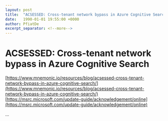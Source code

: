 ```yaml
---
layout: post
title:  "ACSESSED: Cross-tenant network bypass in Azure Cognitive Search"
date:   1990-01-01 19:55:00 +0000
author: PfiatDe
excerpt_separator: <!--more-->
---
```


# ACSESSED: Cross-tenant network bypass in Azure Cognitive Search
[https://www.mnemonic.io/resources/blog/acsessed-cross-tenant-network-bypass-in-azure-cognitive-search/](https://www.mnemonic.io/resources/blog/acsessed-cross-tenant-network-bypass-in-azure-cognitive-search/)
[https://msrc.microsoft.com/update-guide/acknowledgement/online](https://msrc.microsoft.com/update-guide/acknowledgement/online)

...
<!--more-->
